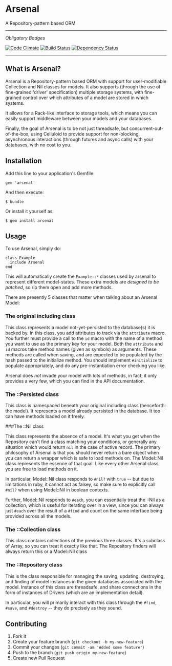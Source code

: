 # Arsenal

A Repository-pattern based ORM

---------------------
_*Obligatory Badges*_

[![Code Climate](https://codeclimate.com/badge.png)](https://codeclimate.com/github/jfredett/arsenal)
[![Build Status](https://secure.travis-ci.org/jfredett/arsenal.png)](http://travis-ci.org/jfredett/arsenal)
[![Dependency Status](https://gemnasium.com/jfredett/arsenal.png)](https://gemnasium.com/jfredett/arsenal)

---------------------

## What is Arsenal?

Arsenal is a Repository-pattern based ORM with support for user-modifiable
Collection and Nil classes for models. It also supports (through the use of
fine-grained 'driver' specification) multiple storage systems, with fine-grained
control over which attributes of a model are stored in which systems.

It allows for a Rack-like interface to storage tools, which means you can easily
support middleware between your models and your databases.

Finally, the goal of Arsenal is to be not just threadsafe, but
concurrent-out-of-the-box, using Celluloid to provide support for non-blocking,
asynchronous interactions (through futures and async calls) with your databases,
with no cost to you.


## Installation

Add this line to your application's Gemfile:

    gem 'arsenal'

And then execute:

    $ bundle

Or install it yourself as:

    $ gem install arsenal

## Usage

To use Arsenal, simply do:

    class Example
      include Arsenal
    end

This will automatically create the `Example::*` classes used by arsenal to
represent different model-states. These extra models are _designed to be
patched_, so rip them open and add more methods. 

There are presently 5 classes that matter when talking about an Arsenal Model:

### The original including class

This class represents a model not-yet-persisted to the database(s) it is backed
by. In this class, you add attributes to track via the `attribute` macro. You
further must provide a call to the `id` macro with the name of a method you want
to use as the primary key for your model. Both the `attribute` and `id` macros
take method names (given as symbols) as arguments. These methods are called when
saving, and are expected to be populated by the hash passed to the initialize
method. You should implement `#initialize` to populate appropriately, and do any
pre-instantiation error checking you like.

Arsenal does _not_ invade your model with lots of methods, in fact, it only
provides a very few, which you can find in the API documentation.

### The ::Persisted class

This class is namespaced beneath your original including class (henceforth: the
model). It represents a model already persisted in the database. It too can have
methods loaded on it freely. 

###The ::Nil class

This class represents the absence of a model. It's what you get when the
Repository can't find a class matching your conditions, or generally any
situation which would return `nil` in the case of active record. The primary
philosophy of Arsenal is that you should never return a bare object when you can
return a wrapper which is safe to load methods on. The Model::Nil class
represents the essence of that goal. Like every other Arsenal class, you are
free to load methods on it.

In particular, Model::Nil class responds to `#nil?` with `true` -- but due to
limitations in ruby, it cannot act as falsey, so make sure to explicitly call
`#nil?` when using Model::Nil in boolean contexts.

Further, Model::Nil responds to `#each`, you can essentially treat the ::Nil
as a collection, which is useful for iterating over in a view, since you can
always just `#each` over the result of a `#find` and count on the same interface
being provided across all the models. 

### The ::Collection class

This class contains collections of the previous three classes. It's a subclass
of Array, so you can treat it exactly like that. The Repository finders will
always return this or a Model::Nil class

### The ::Repository class

This is the class responsible for managing the saving, updating, destroying, and
finding of model instances in the given databases associated with the model.
Instance of this class are threadsafe, and share connections in the form of
instances of Drivers (which are an implementation detail).

In particular, you will primarily interact with this class through the `#find`,
`#save`, and `#destroy` -- they do precisely as they sound.

## Contributing

1. Fork it
2. Create your feature branch (`git checkout -b my-new-feature`)
3. Commit your changes (`git commit -am 'Added some feature'`)
4. Push to the branch (`git push origin my-new-feature`)
5. Create new Pull Request
